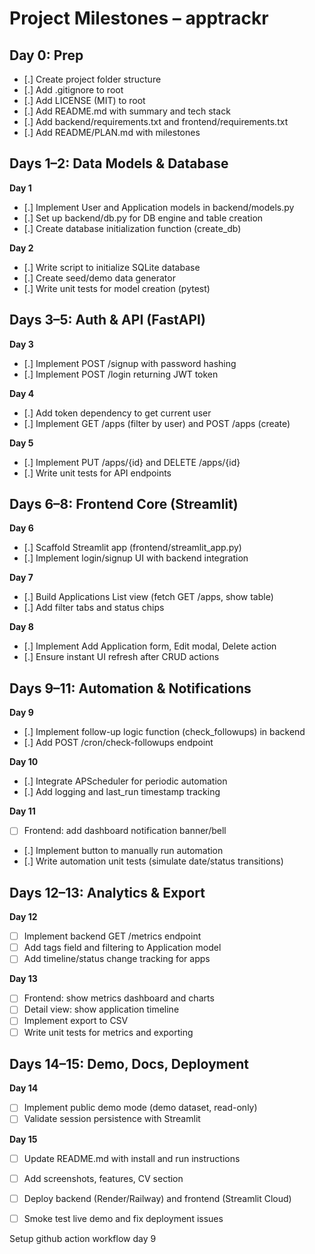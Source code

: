 # Project Milestones – apptrackr

## Day 0: Prep  
- [.] Create project folder structure  
- [.] Add .gitignore to root  
- [.] Add LICENSE (MIT) to root  
- [.] Add README.md with summary and tech stack  
- [.] Add backend/requirements.txt and frontend/requirements.txt  
- [.] Add README/PLAN.md with milestones  

## Days 1–2: Data Models & Database  
**Day 1**  
- [.] Implement User and Application models in backend/models.py  
- [.] Set up backend/db.py for DB engine and table creation  
- [.] Create database initialization function (create_db)  

**Day 2**  
- [.] Write script to initialize SQLite database  
- [.] Create seed/demo data generator  
- [.] Write unit tests for model creation (pytest)  

## Days 3–5: Auth & API (FastAPI)  
**Day 3**  
- [.] Implement POST /signup with password hashing  
- [.] Implement POST /login returning JWT token  

**Day 4**  
- [.] Add token dependency to get current user  
- [.] Implement GET /apps (filter by user) and POST /apps (create)  

**Day 5**  
- [.] Implement PUT /apps/{id} and DELETE /apps/{id}  
- [.] Write unit tests for API endpoints  

## Days 6–8: Frontend Core (Streamlit)  
**Day 6**  
- [.] Scaffold Streamlit app (frontend/streamlit_app.py)  
- [.] Implement login/signup UI with backend integration  

**Day 7**  
- [.] Build Applications List view (fetch GET /apps, show table)  
- [.] Add filter tabs and status chips  

**Day 8**  
- [.] Implement Add Application form, Edit modal, Delete action  
- [.] Ensure instant UI refresh after CRUD actions  

## Days 9–11: Automation & Notifications  
**Day 9**  
- [.] Implement follow-up logic function (check_followups) in backend  
- [.] Add POST /cron/check-followups endpoint  

**Day 10**  
- [.] Integrate APScheduler for periodic automation  
- [.] Add logging and last_run timestamp tracking  

**Day 11**  
- [ ] Frontend: add dashboard notification banner/bell  
- [.] Implement button to manually run automation  
- [.] Write automation unit tests (simulate date/status transitions)  

## Days 12–13: Analytics & Export  
**Day 12**  
- [ ] Implement backend GET /metrics endpoint  
- [ ] Add tags field and filtering to Application model  
- [ ] Add timeline/status change tracking for apps  

**Day 13**  
- [ ] Frontend: show metrics dashboard and charts  
- [ ] Detail view: show application timeline  
- [ ] Implement export to CSV  
- [ ] Write unit tests for metrics and exporting  

## Days 14–15: Demo, Docs, Deployment  
**Day 14**  
- [ ] Implement public demo mode (demo dataset, read-only)  
- [ ] Validate session persistence with Streamlit  

**Day 15**  
- [ ] Update README.md with install and run instructions  
- [ ] Add screenshots, features, CV section  
- [ ] Deploy backend (Render/Railway) and frontend (Streamlit Cloud)  
- [ ] Smoke test live demo and fix deployment issues  



Setup github action workflow day 9 
